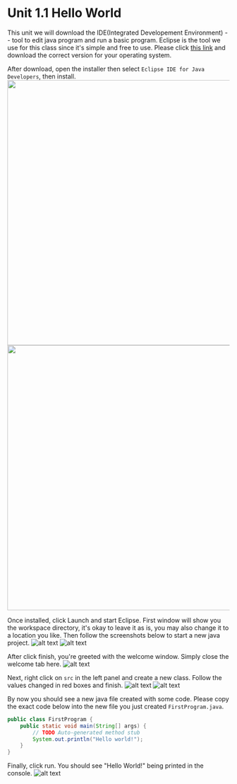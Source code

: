 # Unit 1.1 Hello World

This unit we will download the IDE(Integrated Developement Environment) -- tool to edit java program and run a basic program. Eclipse is the tool we use for this class since it's simple and free to use. Please click [this link](https://www.eclipse.org/downloads/) and download the correct version for your operating system. 

After download, open the installer then select `Eclipse IDE for Java Developers`, then install.
<img src="./assets/installer.png" width=600/>
<img src="./assets/installer2.png" width=600/>

Once installed, click Launch and start Eclipse. First window will show you the workspace directory, it's okay to leave it as is, you may also change it to a location you like. Then follow the screenshots below to start a new java project. 
![alt text](./assets/ide.png)
![alt text](./assets/newproject.png)

After click finish, you're greeted with the welcome window. Simply close the welcome tab here.
![alt text](./assets/welcome.png)

Next, right click on `src` in the left panel and create a new class. Follow the values changed in red boxes and finish.
![alt text](./assets/newclass.png)
![alt text](./assets/newclass2.png)

By now you should see a new java file created with some code. Please copy the exact code below into the new file you just created `FirstProgram.java`.
```java
public class FirstProgram {
	public static void main(String[] args) {
		// TODO Auto-generated method stub
		System.out.println("Hello world!");
	}
}
```

Finally, click run. You should see "Hello World!" being printed in the console.
![alt text](./assets/helloworld.png)